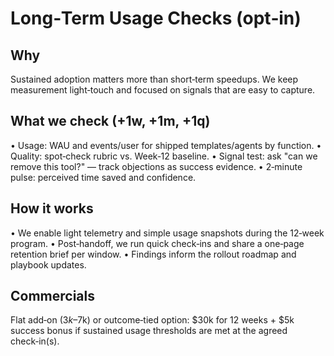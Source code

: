 # Long‑Term Usage Checks (opt‑in)

## Why

Sustained adoption matters more than short‑term speedups. We keep measurement light‑touch and focused on signals that are easy to capture.

## What we check (+1w, +1m, +1q)

• Usage: WAU and events/user for shipped templates/agents by function.
• Quality: spot‑check rubric vs. Week‑12 baseline.
• Signal test: ask "can we remove this tool?" — track objections as success evidence.
• 2‑minute pulse: perceived time saved and confidence.

## How it works

• We enable light telemetry and simple usage snapshots during the 12‑week program.
• Post‑handoff, we run quick check‑ins and share a one‑page retention brief per window.
• Findings inform the rollout roadmap and playbook updates.

## Commercials

Flat add‑on ($3k–$7k) or outcome‑tied option: $30k for 12 weeks + $5k success bonus if sustained usage thresholds are met at the agreed check‑in(s).

